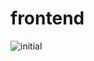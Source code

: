 # frontend
  ![initial](https://user-images.githubusercontent.com/107171750/177895535-4657c5f5-6e77-4ca2-8681-448b14d14215.PNG)

